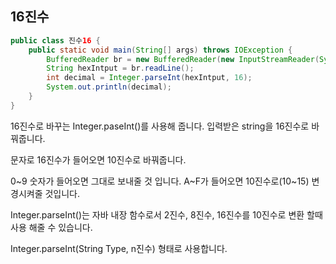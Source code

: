## 16진수

```java
public class 진수16 {
    public static void main(String[] args) throws IOException {
        BufferedReader br = new BufferedReader(new InputStreamReader(System.in));
        String hexIntput = br.readLine();
        int decimal = Integer.parseInt(hexIntput, 16);
        System.out.println(decimal);
    }
}

```

16진수로 바꾸는 Integer.paseInt()를 사용해 줍니다. 입력받은 string을 16진수로 바꿔줍니다. 

문자로 16진수가 들어오면 10진수로 바꿔줍니다.

0~9 숫자가 들어오면 그대로 보내줄 것 입니다. A~F가 들어오면 10진수로(10~15) 변경시켜줄 것입니다.

Integer.parseInt()는 자바 내장 함수로서 2진수, 8진수, 16진수를 10진수로 변환 할때 사용 해줄 수 있습니다.

Integer.parseInt(String Type, n진수) 형태로 사용합니다.



